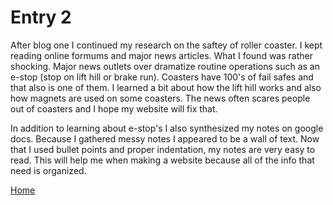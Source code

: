 # Entry 2

After blog one I continued my research on the saftey of roller coaster. I kept reading online formums and major news articles. What I found was rather shocking. Major news outlets over dramatize routine operations such as an e-stop (stop on lift hill or brake run). Coasters have 100's of fail safes and that also is one of them. I learned a bit about how the lift hill works and also how magnets are used on some coasters. The news often scares people out of coasters and I hope my website will fix that. 

In addition to learning about e-stop's I also synthesized my notes on google docs. Because I gathered messy notes I appeared to be a wall of text. Now that I used bullet points and proper indentation, my notes are very easy to read. This will help me when making a website because all of the info that need is organized. 

[Home](../README.md)